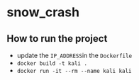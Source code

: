 # snow_crash

## How to run the project

- update the `IP_ADDRESS`in the `Dockerfile`
- `docker build -t kali .`
- `docker run -it --rm --name kali kali`